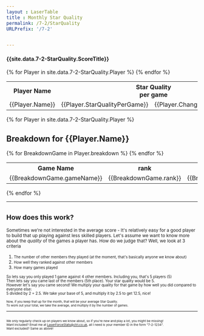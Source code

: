 ```yaml
---
layout : LaserTable
title : Monthly Star Quality 
permalink: /7-2/StarQuality
URLPrefix: '/7-2'


---
```


#### {{site.data.7-2-StarQuality.ScoreTitle}}

<table class = "ScoreTable">
<tr><th>Player Name</th><th colspan = "2">Star Quality<br/>per game </th><th> Total Star<br/>Quality</th> <th style = "padding-left:30px;"  colspan = "2">Average<br/>Players</th><th  colspan = "2">Average<br/> Rank</th><th>Games <br/>Played</th></tr>
{% for Player in site.data.7-2-StarQuality.Player %}
<tr onclick = "showBreakdown({{Player.JSID}})" >
<td class>{{Player.Name}}</td><td class = "number">{{Player.StarQualityPerGame}}</td><td class = "SmallBrightNumber"> {{Player.ChangeInSQPerGame}} </td><td class = "number">{{Player.TotalStarQuality}}</td><td style = "padding-left:30px;" class = "number">{{Player.AverageOpponents}}</td><td class = "SmallBrightNumber"> {{Player.ChangeInPlayers}}</td><td class = "number">{{Player.AverageRank}}</td><td class = "SmallBrightNumber"> {{Player.ChangeInRank}}</td><td class = "number">{{Player.gamesPlayed}}</td>
</tr>
{% endfor %}
</table>

{% for Player in site.data.7-2-StarQuality.Player %}
<div id = "Breakdown_{{Player.JSID}}" class = "breakdownDiv">
<h2>Breakdown for {{Player.Name}}</h2>
<table> 
    <tr>
        <th>Game Name</th><th>rank</th><th>players</th><th>stars</th>
    </tr>
    {% for BreakdownGame in Player.breakdown %}
    <tr>
        <td>{{BreakdownGame.gameName}}</td>
        <td><center> {{BreakdownGame.rank}} </center></td>
        <td><center> {{BreakdownGame.totalPlayers}} </center></td>
        <td><center> {{BreakdownGame.starsForGame}} </center></td>
    </tr>
{% endfor %} </table>
</div>
{% endfor %}

<script>
    showBreakdown(0)
</script>
-----

## <small>How does this work?</small>

<small>Sometimes we're not interested in the average score - It's relatively easy for a good player to build that up playing against less skilled players. Let's assume we want to know more about the *quality* of the games a player has. How do we judge that? Well, we look at 3 criteria
1. <small>The number of other members they played (at the moment, that's basically anyone we know about)</small>
2. <small>How well they ranked against other members</small>
3. <small>How many games played</small>

<small> So lets say you only played 1 game against 4 other members. Including you, that's 5 players (5)<br/>
Then lets say you came last of the members (5th place). Your star quality would be 5. <br/>
However let's say you came second! We multiply your quality for that game by how well you did compared to everyone else: <br/>
5 divided by 2 = 2.5. We take your base of 5, and multiply it by 2.5 to get 12.5, nice!<br/>

<small>Now, if you keep that up for the month, that will be your average Star Quality.<br/> To work out your total, we take the average, and multiply it by the number of games. </small>

-----

<small><br/> We only regularly check up on players we know about, so if you're new and play a lot, you might be missing!  <br/>
Want included? Email me at [LaserForceStats@ctri.co.uk](mailto:LaserForceStats@ctri.co.uk), all I need is your member ID in the form "7-2-1234". <br/>
Want excluded? Same as above!</small>